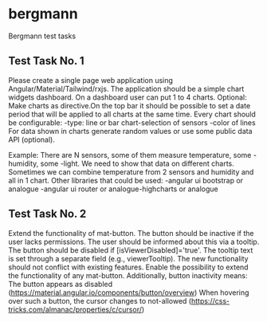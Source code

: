 # bergmann

Bergmann test tasks

## Test Task No. 1

Please create a single page web application using Angular/Material/Tailwind/rxjs.
The application should be a simple chart widgets dashboard. On a dashboard user can put 1 to 4 charts. Optional: Make charts as directive.On the top bar it should be possible to set a date period that will be applied to all charts at the same time.
Every chart should be configurable:
-type: line or bar chart-selection of sensors
-color of lines For data shown in charts generate random values or use some public data API (optional).

Example: There are N sensors, some of them measure temperature, some -humidity, some -light. We need to show that data on different charts. Sometimes we can combine temperature from 2 sensors and humidity and all in 1 chart.
Other libraries that could be used:
-angular ui bootstrap or analogue
-angular ui router or analogue-highcharts or analogue

## Test Task No. 2

Extend the functionality of mat-button.
The button should be inactive if the user lacks permissions.
The user should be informed about this via a tooltip.
The button should be disabled if [isViewerDisabled]='true'.
The tooltip text is set through a separate field (e.g., viewerTooltip).
The new functionality should not conflict with existing features.
Enable the possibility to extend the functionality of any mat-button.
Additionally, button inactivity means:
The button appears as disabled (https://material.angular.io/components/button/overview)
When hovering over such a button, the cursor changes to not-allowed (https://css-tricks.com/almanac/properties/c/cursor/)
